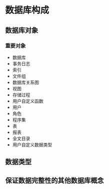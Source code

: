 # 数据库构成

## 数据库对象

### 重要对象

* 数据库
* 事务日志
* 索引
* 文件组
* 数据库关系图
* 视图
* 存储过程
* 用户自定义函数
* 用户
* 角色
* 程序集
* 表
* 报表
* 全文目录
* 用户自定义数据类型

## 数据类型

## 保证数据完整性的其他数据库概念

